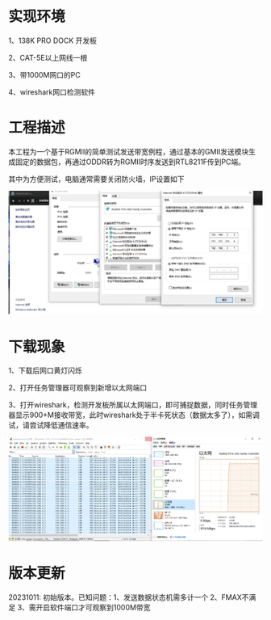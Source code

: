 # 实现环境

1、138K PRO DOCK 开发板

2、CAT-5E以上网线一根

3、带1000M网口的PC

4、wireshark网口检测软件



# 工程描述

本工程为一个基于RGMII的简单测试发送带宽例程，通过基本的GMII发送模块生成固定的数据包，再通过ODDR转为RGMII时序发送到RTL8211F传到PC端。

其中为方便测试，电脑通常需要关闭防火墙，IP设置如下

![IP设置](IP设置.png)



# 下载现象

1、下载后网口黄灯闪烁

2、打开任务管理器可观察到新增以太网端口

3、打开wireshark，检测开发板所属以太网端口，即可捕捉数据，同时任务管理器显示900+M接收带宽，此时wireshark处于半卡死状态（数据太多了），如需调试，请尝试降低通信速率。

![Finish](Finish.png)



# 版本更新

20231011: 初始版本。已知问题：1、发送数据状态机需多计一个 2、FMAX不满足 3、需开启软件端口才可观察到1000M带宽


